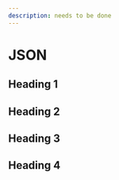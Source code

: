 ```yaml
---
description: needs to be done
---
```


# JSON

## Heading 1

## Heading 2

## Heading 3

## Heading 4
